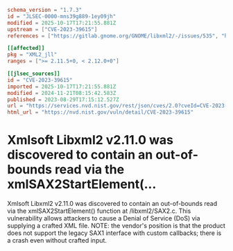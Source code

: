 ```toml
schema_version = "1.7.3"
id = "JLSEC-0000-mns39g889-1ey09jh"
modified = 2025-10-17T17:21:55.881Z
upstream = ["CVE-2023-39615"]
references = ["https://gitlab.gnome.org/GNOME/libxml2/-/issues/535", "https://gitlab.gnome.org/GNOME/libxml2/-/issues/535"]

[[affected]]
pkg = "XML2_jll"
ranges = [">= 2.11.5+0, < 2.12.0+0"]

[[jlsec_sources]]
id = "CVE-2023-39615"
imported = 2025-10-17T17:21:55.881Z
modified = 2024-11-21T08:15:42.583Z
published = 2023-08-29T17:15:12.527Z
url = "https://services.nvd.nist.gov/rest/json/cves/2.0?cveId=CVE-2023-39615"
html_url = "https://nvd.nist.gov/vuln/detail/CVE-2023-39615"
```

# Xmlsoft Libxml2 v2.11.0 was discovered to contain an out-of-bounds read via the xmlSAX2StartElement(...

Xmlsoft Libxml2 v2.11.0 was discovered to contain an out-of-bounds read via the xmlSAX2StartElement() function at /libxml2/SAX2.c. This vulnerability allows attackers to cause a Denial of Service (DoS) via supplying a crafted XML file. NOTE: the vendor's position is that the product does not support the legacy SAX1 interface with custom callbacks; there is a crash even without crafted input.

